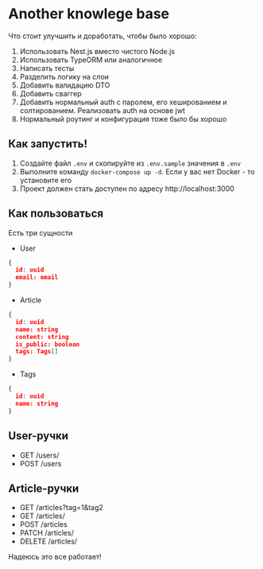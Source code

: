 # Another knowlege base

Что стоит улучшить и доработать, чтобы было хорошо:

1. Использовать Nest.js вместо чистого Node.js
2. Использовать TypeORM или аналогичное
3. Написать тесты
4. Разделить логику на слои
5. Добавить валидацию DTO
6. Добавить сваггер
7. Добавить нормальный auth с паролем, его хешированием и солтированием. Реализовать аuth на основе jwt
8. Нормальный роутинг и конфигурация тоже было бы хорошо

## Как запустить!

1. Создайте файл `.env` и скопируйте из `.env.sample` значения в `.env`
2. Выполните команду `docker-compose up -d`. Если у вас нет Docker - то установите его
3. Проект должен стать доступен по адресу http://localhost:3000

## Как пользоваться

Есть три сущности

- User

```json
{
  id: uuid
  email: email
}
```

- Article

```json
{
  id: uuid
  name: string
  content: string
  is_public: boolean
  tags: Tags[]
}
```

- Tags

```json
{
  id: uuid
  name: string
}
```

## User-ручки

- GET /users/<email>
- POST /users

## Article-ручки

- GET /articles?tag=1&tag2
- GET /articles/<id>
- POST /articles
- PATCH /articles/<id>
- DELETE /articles/<id>

Надеюсь это все работает!

